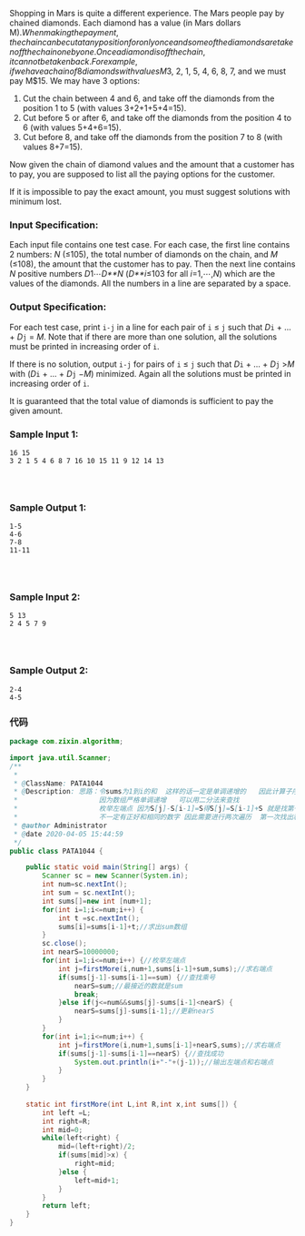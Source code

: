Shopping in Mars is quite a different experience. The Mars people pay by chained diamonds. Each diamond has a value (in Mars dollars M$). When making the payment, the chain can be cut at any position for only once and some of the diamonds are taken off the chain one by one. Once a diamond is off the chain, it cannot be taken back. For example, if we have a chain of 8 diamonds with values M$3, 2, 1, 5, 4, 6, 8, 7, and we must pay M$15. We may have 3 options:

1. Cut the chain between 4 and 6, and take off the diamonds from the position 1 to 5 (with values 3+2+1+5+4=15).
2. Cut before 5 or after 6, and take off the diamonds from the position 4 to 6 (with values 5+4+6=15).
3. Cut before 8, and take off the diamonds from the position 7 to 8 (with values 8+7=15).

Now given the chain of diamond values and the amount that a customer has to pay, you are supposed to list all the paying options for the customer.

If it is impossible to pay the exact amount, you must suggest solutions with minimum lost.

### Input Specification:

Each input file contains one test case. For each case, the first line contains 2 numbers: *N* (≤105), the total number of diamonds on the chain, and *M* (≤108), the amount that the customer has to pay. Then the next line contains *N* positive numbers *D*1⋯*D**N* (*D**i*≤103 for all *i*=1,⋯,*N*) which are the values of the diamonds. All the numbers in a line are separated by a space.

### Output Specification:

For each test case, print `i-j` in a line for each pair of `i` ≤ `j` such that *D*`i` + ... + *D*`j` = *M*. Note that if there are more than one solution, all the solutions must be printed in increasing order of `i`.

If there is no solution, output `i-j` for pairs of `i` ≤ `j` such that *D*`i` + ... + *D*`j` >*M* with (*D*`i` + ... + *D*`j` −*M*) minimized. Again all the solutions must be printed in increasing order of `i`.

It is guaranteed that the total value of diamonds is sufficient to pay the given amount.

### Sample Input 1:

```in
16 15
3 2 1 5 4 6 8 7 16 10 15 11 9 12 14 13

      
    
```

### Sample Output 1:

```out
1-5
4-6
7-8
11-11

      
    
```

### Sample Input 2:

```in
5 13
2 4 5 7 9

      
    
```

### Sample Output 2:

```out
2-4
4-5
```

### 代码

```java
package com.zixin.algorithm;

import java.util.Scanner;
/**
 * 
 * @ClassName: PATA1044
 * @Description: 思路：令sums为1到i的和  这样的话一定是单调递增的   因此计算子序列的值只需要相应位置减去即可
 *                    因为数组严格单调递增   可以用二分法来查找
 *                    枚举左端点 因为S[j]-S[i-1]=S得S[j]=S[i-1]+S 就是找第一个超过所找值的位置
 *                    不一定有正好和相同的数字 因此需要进行两次遍历  第一次找出和值   第二次进行输出  
 * @author Administrator
 * @date 2020-04-05 15:44:59
 */
public class PATA1044 {

	public static void main(String[] args) {
		Scanner sc = new Scanner(System.in);
		int num=sc.nextInt();
		int sum = sc.nextInt();
		int sums[]=new int [num+1];
		for(int i=1;i<=num;i++) {
			int t =sc.nextInt();
			sums[i]=sums[i-1]+t;//求出sum数组
		}
		sc.close();
		int nearS=10000000;
		for(int i=1;i<=num;i++) {//枚举左端点
			int j=firstMore(i,num+1,sums[i-1]+sum,sums);//求右端点
			if(sums[j-1]-sums[i-1]==sum) {//查找乘号
				nearS=sum;//最接近的数就是sum
				break;
			}else if(j<=num&&sums[j]-sums[i-1]<nearS) {
				nearS=sums[j]-sums[i-1];//更新nearS
			}
		}
		for(int i=1;i<=num;i++) {
			int j=firstMore(i,num+1,sums[i-1]+nearS,sums);//求右端点
			if(sums[j-1]-sums[i-1]==nearS) {//查找成功
				System.out.println(i+"-"+(j-1));//输出左端点和右端点
			}
		}
 	}
	
	static int firstMore(int L,int R,int x,int sums[]) {
		int left =L;
		int right=R;
		int mid=0;
		while(left<right) {
			mid=(left+right)/2;
			if(sums[mid]>x) {
				right=mid;
			}else {
				left=mid+1;
			}
		}
		return left;
	}
}

```

